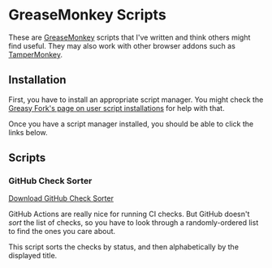 # GreaseMonkey Scripts

These are [GreaseMonkey] scripts that I've written and think others might find useful. They may also work with other browser addons such as [TamperMonkey].

## Installation

First, you have to install an appropriate script manager. You might check the [Greasy Fork's page on user script installations](https://greasyfork.org/en/help/installing-user-scripts) for help with that.

Once you have a script manager installed, you should be able to click the links below.

## Scripts

### GitHub Check Sorter

[Download GitHub Check Sorter](https://github.com/anomiex/greasemonkey-scripts/raw/master/github-check-sorter.user.js)

GitHub Actions are really nice for running CI checks. But GitHub doesn't *sort* the list of checks, so you have to look through a randomly-ordered list to find the ones you care about.

This script sorts the checks by status, and then alphabetically by the displayed title.

[GreaseMonkey]: https://addons.mozilla.org/en-US/firefox/addon/greasemonkey/
[TamperMonkey]: https://chrome.google.com/webstore/detail/tampermonkey/dhdgffkkebhmkfjojejmpbldmpobfkfo
